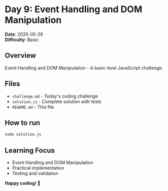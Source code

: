 # Day 9: Event Handling and DOM Manipulation

**Date**: 2025-05-28  
**Difficulty**: Basic

## Overview
Event Handling and DOM Manipulation - A basic level JavaScript challenge.

## Files
- `challenge.md` - Today's coding challenge
- `solution.js` - Complete solution with tests
- `README.md` - This file

## How to run
```bash
node solution.js
```

## Learning Focus
- Event Handling and DOM Manipulation
- Practical implementation
- Testing and validation

**Happy coding! 🚀**
